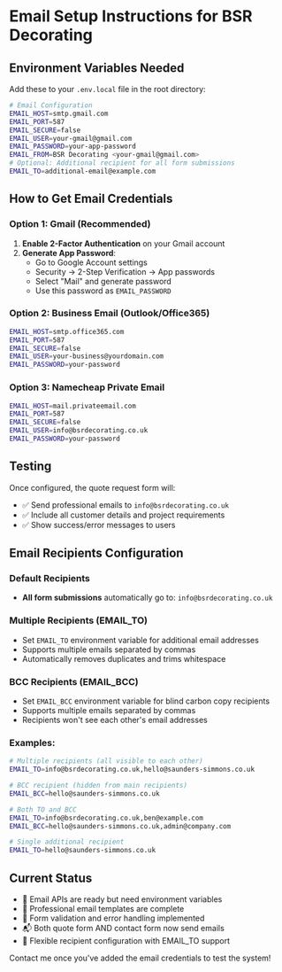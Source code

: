 # Email Setup Instructions for BSR Decorating

## Environment Variables Needed

Add these to your `.env.local` file in the root directory:

```bash
# Email Configuration
EMAIL_HOST=smtp.gmail.com
EMAIL_PORT=587
EMAIL_SECURE=false
EMAIL_USER=your-gmail@gmail.com
EMAIL_PASSWORD=your-app-password
EMAIL_FROM=BSR Decorating <your-gmail@gmail.com>
# Optional: Additional recipient for all form submissions
EMAIL_TO=additional-email@example.com
```

## How to Get Email Credentials

### Option 1: Gmail (Recommended)
1. **Enable 2-Factor Authentication** on your Gmail account
2. **Generate App Password**:
   - Go to Google Account settings
   - Security → 2-Step Verification → App passwords
   - Select "Mail" and generate password
   - Use this password as `EMAIL_PASSWORD`

### Option 2: Business Email (Outlook/Office365)
```bash
EMAIL_HOST=smtp.office365.com
EMAIL_PORT=587
EMAIL_SECURE=false
EMAIL_USER=your-business@yourdomain.com
EMAIL_PASSWORD=your-password
```

### Option 3: Namecheap Private Email
```bash
EMAIL_HOST=mail.privateemail.com
EMAIL_PORT=587
EMAIL_SECURE=false
EMAIL_USER=info@bsrdecorating.co.uk
EMAIL_PASSWORD=your-password
```

## Testing
Once configured, the quote request form will:
- ✅ Send professional emails to `info@bsrdecorating.co.uk`
- ✅ Include all customer details and project requirements
- ✅ Show success/error messages to users

## Email Recipients Configuration

### Default Recipients
- **All form submissions** automatically go to: `info@bsrdecorating.co.uk`

### Multiple Recipients (EMAIL_TO)
- Set `EMAIL_TO` environment variable for additional email addresses
- Supports multiple emails separated by commas
- Automatically removes duplicates and trims whitespace

### BCC Recipients (EMAIL_BCC)
- Set `EMAIL_BCC` environment variable for blind carbon copy recipients
- Supports multiple emails separated by commas
- Recipients won't see each other's email addresses

### Examples:
```bash
# Multiple recipients (all visible to each other)
EMAIL_TO=info@bsrdecorating.co.uk,hello@saunders-simmons.co.uk

# BCC recipient (hidden from main recipients)
EMAIL_BCC=hello@saunders-simmons.co.uk

# Both TO and BCC
EMAIL_TO=info@bsrdecorating.co.uk,ben@example.com
EMAIL_BCC=hello@saunders-simmons.co.uk,admin@company.com

# Single additional recipient
EMAIL_TO=hello@saunders-simmons.co.uk
```

## Current Status
- 🔧 Email APIs are ready but need environment variables
- 📧 Professional email templates are complete  
- 🎯 Form validation and error handling implemented
- 📬 Both quote form AND contact form now send emails
- 📧 Flexible recipient configuration with EMAIL_TO support

Contact me once you've added the email credentials to test the system!
